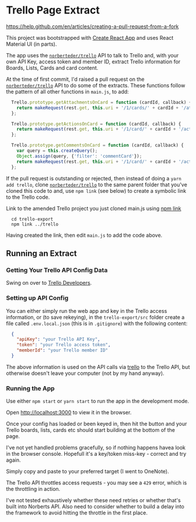 # Trello Page Extract

https://help.github.com/en/articles/creating-a-pull-request-from-a-fork

This project was bootstrapped with [Create React App](https://github.com/facebook/create-react-app) and uses React Material UI (in parts).

The app uses the [`norberteder/trello`](https://github.com/norberteder/trello) API to talk to Trello and, with your own API Key, access token and member ID, extract Trello information for Boards, Lists, Cards and card content.

At the time of first commit, I'd raised a pull request on the [`norberteder/trello`](https://github.com/norberteder/trello) API to do some of the extracts.  These functions follow the pattern of all other functions in `main.js`, to add:

```javascript
  Trello.prototype.getAttachmentsOnCard = function (cardId, callback) {
    return makeRequest(rest.get, this.uri + '/1/cards/' + cardId + '/attachments', {query: this.createQuery()}, callback);
  };

  Trello.prototype.getActionsOnCard = function (cardId, callback) {
    return makeRequest(rest.get, this.uri + '/1/card/' + cardId + '/actions', {query: this.createQuery()}, callback);
  };

  Trello.prototype.getCommentsOnCard = function (cardId, callback) {
    var query = this.createQuery();
    Object.assign(query, {'filter': 'commentCard'});
    return makeRequest(rest.get, this.uri + '/1/card/' + cardId + '/actions', {query: query}, callback);
  };
```

If the pull request is outstanding or rejected, then instead of doing a `yarn add trello`, clone [`norberteder/trello`](https://github.com/norberteder/trello) to the same parent folder that you've cloned this code to and, use `npm link` (see below) to create a symbolic link to the Trello code.

Link to the amended Trello project you just cloned main.js using [npm link](https://www.deadcoderising.com/how-to-smoothly-develop-node-modules-locally-using-npm-link/)

```shell
  cd trello-export
  npm link ../trello
```

Having created the link, then edit `main.js` to add the code above.

## Running an Extract

### Getting Your Trello API Config Data

Swing on over to [Trello Developers](https://developers.trello.com/docs/api-introduction).

### Setting up API Config

You can either simply run the web app and key in the Trello access information, or (to save rekeying), in the `trello-export/src` folder create a file called `.env.local.json` (this is in `.gitignore`) with the following content:

```json
  {
    "apiKey": "your Trello API Key",
    "token": "your Trello access token",
    "memberId": "your Trello member ID"
  }
```

The above information is used on the API calls via [trello](https://github.com/norberteder/trello) to the Trello API, but otherwise doesn't leave your computer (not by my hand anyway).

### Running the App

Use either `npm start` or `yarn start` to run the app in the development mode.

Open [http://localhost:3000](http://localhost:3000) to view it in the browser.

Once your config has loaded or been keyed in, then hit the button and your Trello boards, lists, cards etc should start building at the bottom of the page.

I've not yet handled problems gracefully, so if nothing happens havea look in the browser console.  Hopefull it's a key/token miss-key - correct and try again.

Simply copy and paste to your preferred target (I went to OneNote).

The Trello API throttles access requests - you may see a `429` error, which is the throttling in action.

I've not tested exhaustively whether these need retries or whether that's built into Norberts API.  Also need to consider whether to build a delay into the framework to avoid hitting the throttle in the first place.
